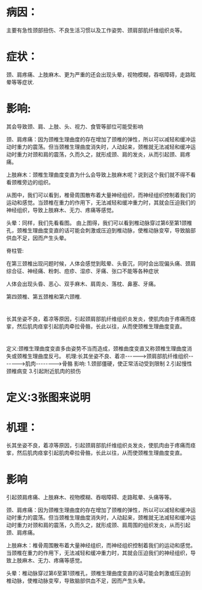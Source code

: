 # 病因：
  主要有急性颈部扭伤、不良生活习惯以及工作姿势、颈肩部肌纤维组织炎等。
  
# 症状：
  颈、肩疼痛、上肢麻木、更为严重的还会出现头晕，视物模糊，吞咽障碍，走路眩晕等等症状.

# 影响:
  其会导致颈、肩、上肢、头、视力、食管等部位可能受影响

  颈、肩疼痛：因为颈椎生理曲度的存在增加了颈椎的弹性，所以可以减轻和缓冲运动时重力的震荡。但当颈椎生理曲度消失时，人动起来，颈椎就无法减轻和缓冲运动时重力对颈和肩的震荡，久而久之，就形成颈、肩的发炎，从而引起颈、肩疼痛。

 上肢麻木：颈椎生理曲度变直为什么会导致上肢麻木呢？说到这个我们就不得不看看颈椎旁边的组织。

 从图中，我们可以看到，椎骨周围散布着大量神经组织，而神经组织控制着我们的运动和感觉。当颈椎在重力的作用下，无法减轻和缓冲重力时，其就会压迫我们的神经组织，导致上肢麻木、无力、疼痛等感觉。

 头晕：同样，我们先看看图。
 由上图得，我们可以看到椎动脉穿过第6至第1颈椎孔，颈椎生理曲度变直的话可能会刺激或压迫到椎动脉，使椎动脉变窄，导致脑部供血不足，因而产生头晕。


 脊柱管:

 在第三颈椎出现问题时候，人体会感觉到眩晕、头昏沉，同时会出现偏头痛、颈肩综合征、神经痛、粉刺、痘疹、湿疹、牙痛、张口不能­等各种症状

 人体会出现头昏、恶心、双手麻木、肩周炎、落枕、鼻塞、牙痛­。

 第四颈椎、第五颈椎和第六颈椎.

 #

 长其坐姿不良，着凉等原因，引起颈肩部肌纤维组织炎发炎，使肌肉由于疼痛而痉挛，然后肌肉痉挛引起肌肉牵拉骨骼，长此以往，从而使颈椎生理曲度变直。

#
定义:颈椎生理曲度变直多由姿势不当而造成，颈椎曲度变直又称颈椎生理曲度消失或颈椎生理曲度反弓。
机理:长其坐姿不良、着凉------>颈肩部肌纤维组织------->肌肉-------->骨骼
影响:
  1.颈部僵硬，使正常活动受到限制
  2.引起慢性颈椎病变
  3.引起附近肌肉的损伤

# 定义:3张图来说明
  
# 机理：
  长其坐姿不良，着凉等原因，引起颈肩部肌纤维组织炎发炎，使肌肉由于疼痛而痉挛，然后肌肉痉挛引起肌肉牵拉骨骼，长此以往，从而使颈椎生理曲度变直。

# 影响
  引起颈肩疼痛、上肢麻木、视物模糊、吞咽障碍、走路眩晕、头痛等等。

  颈、肩疼痛：因为颈椎生理曲度的存在增加了颈椎的弹性，所以可以减轻和缓冲运动时重力的震荡。但当颈椎生理曲度消失时，人动起来，颈椎就无法减轻和缓冲运动时重力对颈和肩的震荡，久而久之，就形成颈、肩周围的组织发炎，从而引起颈、肩疼痛。

  上肢麻木：椎骨周围散布着大量神经组织，而神经组织控制着我们的运动和感觉。当颈椎在重力的作用下，无法减轻和缓冲重力时，其就会压迫我们的神经组织，导致上肢麻木、无力、疼痛等感觉。

  头晕：椎动脉穿过第6至第1颈椎孔，颈椎生理曲度变直的话可能会刺激或压迫到椎动脉，使椎动脉变窄，导致脑部供血不足，因而产生头晕。
  